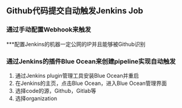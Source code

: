 ## Github代码提交自动触发Jenkins Job

### 通过手动配置Webhook来触发
***配置Jenkins的机器一定公网的IP并且能够被Github识别


### 通过Jenkins的插件Blue Ocean来创建pipeline实现自动触发
1) 通过Jenkins plugin管理工具安装Blue Ocean并重启
2) 在Jenkins的主页，点击Blue Ocean，进入Blue Ocean管理界面
3) 选择code的源，Github，Gitlab等
4) 选择organization

